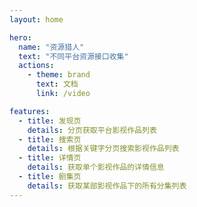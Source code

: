 ```yaml
---
layout: home

hero:
  name: "资源猎人"
  text: "不同平台资源接口收集"
  actions:
    - theme: brand
      text: 文档
      link: /video

features:
  - title: 发现页
    details: 分页获取平台影视作品列表
  - title: 搜索页
    details: 根据关键字分页搜索影视作品列表
  - title: 详情页
    details: 获取单个影视作品的详情信息
  - title: 剧集页
    details: 获取某部影视作品下的所有分集列表
---
```


